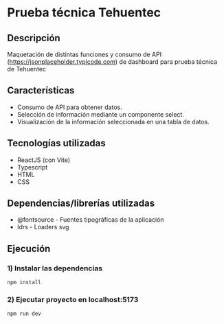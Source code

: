 # Prueba técnica Tehuentec

## Descripción
Maquetación de distintas funciones y consumo de API (https://jsonplaceholder.typicode.com) de dashboard para prueba técnica de Tehuentec

## Características
* Consumo de API para obtener datos.
* Selección de información mediante un componente select.
* Visualización de la información seleccionada en una tabla de datos.

## Tecnologías utilizadas
* ReactJS (con Vite)
* Typescript
* HTML
* CSS

## Dependencias/librerías utilizadas
* @fontsource - Fuentes tipográficas de la aplicación
* ldrs - Loaders svg

## Ejecución

### 1) Instalar las dependencias

```
npm install
```

### 2) Ejecutar proyecto en localhost:5173

```
npm run dev
```
